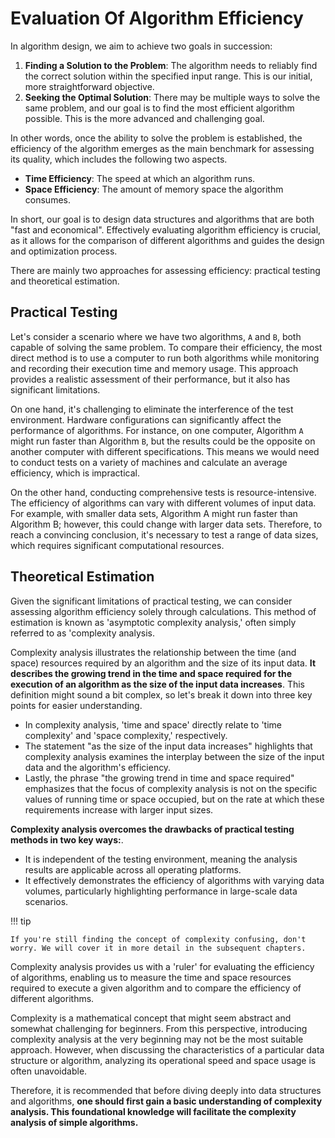 # Evaluation Of Algorithm Efficiency

In algorithm design, we aim to achieve two goals in succession:

1. **Finding a Solution to the Problem**: The algorithm needs to reliably find the correct solution within the specified input range. This is our initial, more straightforward objective.
2. **Seeking the Optimal Solution**: There may be multiple ways to solve the same problem, and our goal is to find the most efficient algorithm possible. This is the more advanced and challenging goal.

In other words, once the ability to solve the problem is established, the efficiency of the algorithm emerges as the main benchmark for assessing its quality, which includes the following two aspects.

- **Time Efficiency**: The speed at which an algorithm runs.
- **Space Efficiency**: The amount of memory space the algorithm consumes.

In short, our goal is to design data structures and algorithms that are both "fast and economical". Effectively evaluating algorithm efficiency is crucial, as it allows for the comparison of different algorithms and guides the design and optimization process.

There are mainly two approaches for assessing efficiency: practical testing and theoretical estimation.

## Practical Testing

Let's consider a scenario where we have two algorithms, `A` and `B`, both capable of solving the same problem. To compare their efficiency, the most direct method is to use a computer to run both algorithms while monitoring and recording their execution time and memory usage. This approach provides a realistic assessment of their performance, but it also has significant limitations.

On one hand, it's challenging to eliminate the interference of the test environment. Hardware configurations can significantly affect the performance of algorithms. For instance, on one computer, Algorithm `A` might run faster than Algorithm `B`, but the results could be the opposite on another computer with different specifications. This means we would need to conduct tests on a variety of machines and calculate an average efficiency, which is impractical.

On the other hand, conducting comprehensive tests is resource-intensive. The efficiency of algorithms can vary with different volumes of input data. For example, with smaller data sets, Algorithm A might run faster than Algorithm B; however, this could change with larger data sets. Therefore, to reach a convincing conclusion, it's necessary to test a range of data sizes, which requires significant computational resources.

## Theoretical Estimation

Given the significant limitations of practical testing, we can consider assessing algorithm efficiency solely through calculations. This method of estimation is known as 'asymptotic complexity analysis,' often simply referred to as 'complexity analysis.

Complexity analysis illustrates the relationship between the time (and space) resources required by an algorithm and the size of its input data. **It describes the growing trend in the time and space required for the execution of an algorithm as the size of the input data increases**. This definition might sound a bit complex, so let's break it down into three key points for easier understanding.

- In complexity analysis, 'time and space' directly relate to 'time complexity' and 'space complexity,' respectively.
- The statement "as the size of the input data increases" highlights that complexity analysis examines the interplay between the size of the input data and the algorithm's efficiency.
- Lastly, the phrase "the growing trend in time and space required" emphasizes that the focus of complexity analysis is not on the specific values of running time or space occupied, but on the rate at which these requirements increase with larger input sizes.

**Complexity analysis overcomes the drawbacks of practical testing methods in two key ways:**.

- It is independent of the testing environment, meaning the analysis results are applicable across all operating platforms.
- It effectively demonstrates the efficiency of algorithms with varying data volumes, particularly highlighting performance in large-scale data scenarios.

!!! tip

    If you're still finding the concept of complexity confusing, don't worry. We will cover it in more detail in the subsequent chapters.

Complexity analysis provides us with a 'ruler' for evaluating the efficiency of algorithms, enabling us to measure the time and space resources required to execute a given algorithm and to compare the efficiency of different algorithms.

Complexity is a mathematical concept that might seem abstract and somewhat challenging for beginners. From this perspective, introducing complexity analysis at the very beginning may not be the most suitable approach. However, when discussing the characteristics of a particular data structure or algorithm, analyzing its operational speed and space usage is often unavoidable.

Therefore, it is recommended that before diving deeply into data structures and algorithms, **one should first gain a basic understanding of complexity analysis. This foundational knowledge will facilitate the complexity analysis of simple algorithms.**

